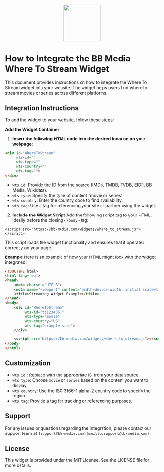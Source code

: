 <p align="center">
<image
  src="https://github.com/BB-Media-IT/.github/assets/4085605/c08bf803-09ca-420c-b728-8f6ea85b3aa2"
  height=120
  margin=0>
</p>
  
# How to Integrate the BB Media Where To Stream Widget

This document provides instructions on how to integrate the Where To Stream widget into your website. The widget helps users find where to stream movies or series across different platforms.

## Integration Instructions
To add the widget to your website, follow these steps:

**Add the Widget Container**

1. **Insert the following HTML code into the desired location on your webpage**:
  ```html
  <div id="WhereToStream" 
       wts-id="" 
       wts-type="" 
       wts-country="" 
       wts-tag="">
  </div>
  ```
- `wts-id`: Provide the ID from the source (IMDb, TMDB, TVDB, EIDR, BB Media, Wikidata).
- `wts-type`: Specify the type of content (movie or series).
- `wts-country`: Enter the country code to find availability.
- `wts-tag`: Use a tag for referencing your site or partner using the widget.
  
2. **Include the Widget Script**
  Add the following script tag to your HTML, ideally before the closing `</body>` tag:

```<script src="https://bb-media.com/widgets/where_to_stream.js"></script>```

This script loads the widget functionality and ensures that it operates correctly on your page.

**Example**
Here is an example of how your HTML might look with the widget integrated:
```html
<!DOCTYPE html>
<html lang="en">
<head>
    <meta charset="UTF-8">
    <meta name="viewport" content="width=device-width, initial-scale=1.0">
    <title>Streaming Widget Example</title>
</head>
<body>
    <div id="WhereToStream" 
         wts-id="tt1234567" 
         wts-type="movie" 
         wts-country="US" 
         wts-tag="example-site">
    </div>

    <script src="https://bb-media.com/widgets/where_to_stream.js"></script>
</body>
</html>
```

## Customization
- `wts-id` : Replace with the appropriate ID from your data source.
- `wts-type`: Choose `movie` or `series` based on the content you want to display.
- `wts-country`: Use the ISO 3166-1 alpha-2 country code to specify the region.
- `wts-tag`: Provide a tag for tracking or referencing purposes.

## Support
For any issues or questions regarding the integration, please contact our support team at `[support@bb-media.com](mailto:support@bb-media.com)`.

## License
This widget is provided under the MIT License. See the LICENSE file for more details.
